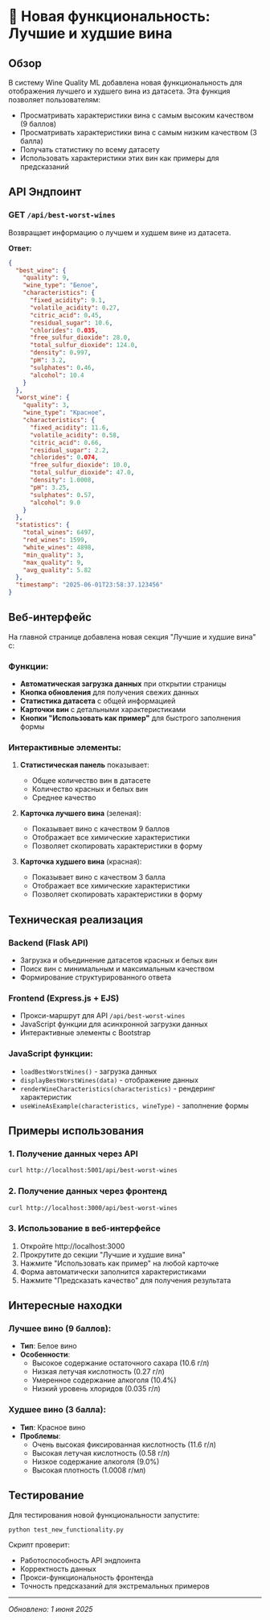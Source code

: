 # 🍷 Новая функциональность: Лучшие и худшие вина

## Обзор

В систему Wine Quality ML добавлена новая функциональность для отображения лучшего и худшего вина из датасета. Эта функция позволяет пользователям:

- Просматривать характеристики вина с самым высоким качеством (9 баллов)
- Просматривать характеристики вина с самым низким качеством (3 балла)
- Получать статистику по всему датасету
- Использовать характеристики этих вин как примеры для предсказаний

## API Эндпоинт

### GET `/api/best-worst-wines`

Возвращает информацию о лучшем и худшем вине из датасета.

**Ответ:**
```json
{
  "best_wine": {
    "quality": 9,
    "wine_type": "Белое",
    "characteristics": {
      "fixed_acidity": 9.1,
      "volatile_acidity": 0.27,
      "citric_acid": 0.45,
      "residual_sugar": 10.6,
      "chlorides": 0.035,
      "free_sulfur_dioxide": 28.0,
      "total_sulfur_dioxide": 124.0,
      "density": 0.997,
      "pH": 3.2,
      "sulphates": 0.46,
      "alcohol": 10.4
    }
  },
  "worst_wine": {
    "quality": 3,
    "wine_type": "Красное",
    "characteristics": {
      "fixed_acidity": 11.6,
      "volatile_acidity": 0.58,
      "citric_acid": 0.66,
      "residual_sugar": 2.2,
      "chlorides": 0.074,
      "free_sulfur_dioxide": 10.0,
      "total_sulfur_dioxide": 47.0,
      "density": 1.0008,
      "pH": 3.25,
      "sulphates": 0.57,
      "alcohol": 9.0
    }
  },
  "statistics": {
    "total_wines": 6497,
    "red_wines": 1599,
    "white_wines": 4898,
    "min_quality": 3,
    "max_quality": 9,
    "avg_quality": 5.82
  },
  "timestamp": "2025-06-01T23:58:37.123456"
}
```

## Веб-интерфейс

На главной странице добавлена новая секция "Лучшие и худшие вина" с:

### Функции:
- **Автоматическая загрузка данных** при открытии страницы
- **Кнопка обновления** для получения свежих данных
- **Статистика датасета** с общей информацией
- **Карточки вин** с детальными характеристиками
- **Кнопки "Использовать как пример"** для быстрого заполнения формы

### Интерактивные элементы:
1. **Статистическая панель** показывает:
   - Общее количество вин в датасете
   - Количество красных и белых вин
   - Среднее качество

2. **Карточка лучшего вина** (зеленая):
   - Показывает вино с качеством 9 баллов
   - Отображает все химические характеристики
   - Позволяет скопировать характеристики в форму

3. **Карточка худшего вина** (красная):
   - Показывает вино с качеством 3 балла
   - Отображает все химические характеристики
   - Позволяет скопировать характеристики в форму

## Техническая реализация

### Backend (Flask API)
- Загрузка и объединение датасетов красных и белых вин
- Поиск вин с минимальным и максимальным качеством
- Формирование структурированного ответа

### Frontend (Express.js + EJS)
- Прокси-маршрут для API `/api/best-worst-wines`
- JavaScript функции для асинхронной загрузки данных
- Интерактивные элементы с Bootstrap

### JavaScript функции:
- `loadBestWorstWines()` - загрузка данных
- `displayBestWorstWines(data)` - отображение данных
- `renderWineCharacteristics(characteristics)` - рендеринг характеристик
- `useWineAsExample(characteristics, wineType)` - заполнение формы

## Примеры использования

### 1. Получение данных через API
```bash
curl http://localhost:5001/api/best-worst-wines
```

### 2. Получение данных через фронтенд
```bash
curl http://localhost:3000/api/best-worst-wines
```

### 3. Использование в веб-интерфейсе
1. Откройте http://localhost:3000
2. Прокрутите до секции "Лучшие и худшие вина"
3. Нажмите "Использовать как пример" на любой карточке
4. Форма автоматически заполнится характеристиками
5. Нажмите "Предсказать качество" для получения результата

## Интересные находки

### Лучшее вино (9 баллов):
- **Тип**: Белое вино
- **Особенности**: 
  - Высокое содержание остаточного сахара (10.6 г/л)
  - Низкая летучая кислотность (0.27 г/л)
  - Умеренное содержание алкоголя (10.4%)
  - Низкий уровень хлоридов (0.035 г/л)

### Худшее вино (3 балла):
- **Тип**: Красное вино
- **Проблемы**:
  - Очень высокая фиксированная кислотность (11.6 г/л)
  - Высокая летучая кислотность (0.58 г/л)
  - Низкое содержание алкоголя (9.0%)
  - Высокая плотность (1.0008 г/мл)

## Тестирование

Для тестирования новой функциональности запустите:

```bash
python test_new_functionality.py
```

Скрипт проверит:
- Работоспособность API эндпоинта
- Корректность данных
- Прокси-функциональность фронтенда
- Точность предсказаний для экстремальных примеров

---

*Обновлено: 1 июня 2025*
